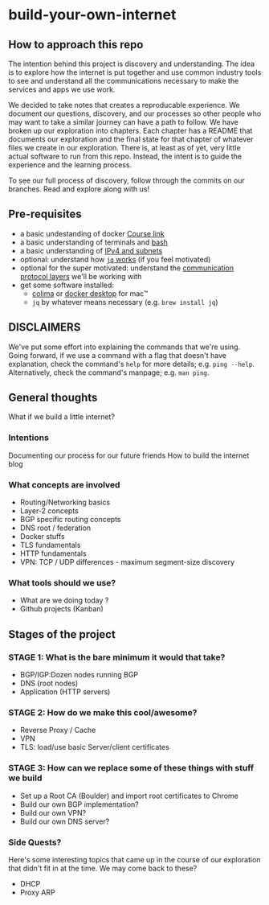 # build-your-own-internet

## How to approach this repo
The intention behind this project is discovery and understanding. The idea is to
explore how the internet is put together and use common industry tools to see
and understand all the communications necessary to make the services and apps we
use work.

We decided to take notes that creates a reproducable experience. We document our
questions, discovery, and our processes so other people who may want to take a
similar journey can have a path to follow. We have broken up our exploration
into chapters. Each chapter has a README that documents our exploration and the
final state for that chapter of whatever files we create in our exploration.
There is, at least as of yet, very little actual software to run from this repo.
Instead, the intent is to guide the experience and the learning process.

To see our full process of discovery, follow through the commits on our
branches. Read and explore along with us!

## Pre-requisites

- a basic undestanding of docker [Course link](https://www.linkedin.com/learning/learning-docker-2018/why-create-containers-using-docker)
- a basic understanding of terminals and [bash](https://www.linkedin.com/learning/learning-bash-scripting-17063287/learning-bash-scripting)
- a basic understanding of [IPv4 and subnets](https://www.linkedin.com/learning/cisco-ccna-200-301-cert-prep-1-network-fundamentals-and-access/ipv4-addressing-and-subnetting)
- optional: understand how [`jq` works](https://stedolan.github.io/jq/tutorial/) (if you feel motivated)
- optional for the super motivated: understand the [communication protocol layers](https://datatracker.ietf.org/doc/rfc1122/) we'll be working with
- get some software installed:
  - [colima](https://smallsharpsoftwaretools.com/tutorials/use-colima-to-run-docker-containers-on-macos/) or [docker desktop](https://www.docker.com/products/docker-desktop/) for mac™
  - `jq` by whatever means necessary (e.g. `brew install jq`)

## DISCLAIMERS

We've put some effort into explaining the commands that we're using. Going
forward, if we use a command with a flag that doesn't have explanation, check
the command's `help` for more details; e.g. `ping --help`. Alternatively, check
the command's manpage; e.g. `man ping`.

## General thoughts

What if we build a little internet?

### Intentions

Documenting our process for our future friends
How to build the internet blog

### What concepts are involved

- Routing/Networking basics
- Layer-2 concepts
- BGP specific routing concepts
- DNS root / federation
- Docker stuffs
- TLS fundamentals
- HTTP fundamentals
- VPN: TCP / UDP differences - maximum segment-size discovery

### What tools should we use?

- What are we doing today ?
- Github projects (Kanban)

## Stages of the project

### STAGE 1: What is the bare minimum it would that take?

- BGP/IGP:Dozen nodes running BGP
- DNS (root nodes)
- Application (HTTP servers)

### STAGE 2: How do we make this cool/awesome?

- Reverse Proxy / Cache
- VPN
- TLS: load/use basic Server/client certificates

### STAGE 3: How can we replace some of these things with stuff we build

- Set up a Root CA (Boulder) and import root certificates to Chrome
- Build our own BGP implementation?
- Build our own VPN?
- Build our own DNS server?

### Side Quests? 

Here's some interesting topics that came up in the course of our exploration that didn't fit in at the time. We may come back to these?
- DHCP
- Proxy ARP